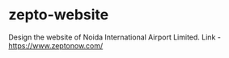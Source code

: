 # zepto-website
Design the website of Noida International Airport Limited. Link - https://www.zeptonow.com/
